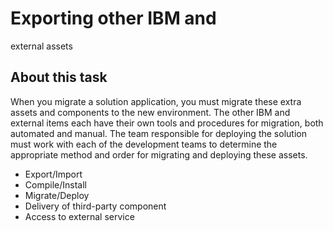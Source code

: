 # Exporting other IBM and
external assets

## About this task

When you migrate a solution application, you must migrate
these extra assets and components to the new environment. The other IBM and external items each have
their own tools and procedures for migration, both automated and manual.
The team responsible for deploying the solution must work with each
of the development teams to determine the appropriate method and order
for migrating and deploying these assets.

- Export/Import
- Compile/Install
- Migrate/Deploy
- Delivery of third-party component
- Access to external service